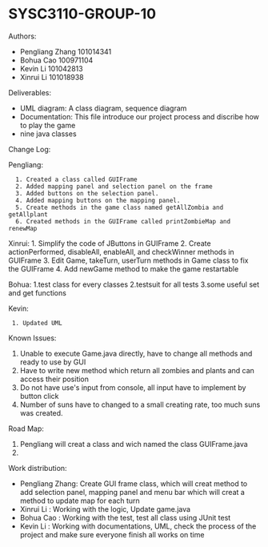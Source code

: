 # SYSC3110-GROUP-10
Authors:
  * Pengliang Zhang 101014341
  * Bohua Cao 100971104
  * Kevin Li 101042813
  * Xinrui Li 101018938
  
  
Deliverables:
  * UML diagram: A class diagram, sequence diagram 
  * Documentation: This file introduce our project process and discribe how to play the game
  * nine java classes


Change Log:

  Pengliang:
  
      1. Created a class called GUIFrame
      2. Added mapping panel and selection panel on the frame
      3. Added buttons on the selection panel.
      4. Added mapping buttons on the mapping panel.
      5. Create methods in the game class named getAllZombia and getAllplant
      6. Created methods in the GUIFrame called printZombieMap and renewMap

  Xinrui:
      1. Simplify the code of JButtons in GUIFrame
      2. Create actionPerformed, disableAll, enableAll, and checkWinner methods in GUIFrame
      3. Edit Game, takeTurn, userTurn methods in Game class to fix the GUIFrame
      4. Add newGame method to make the game restartable

Bohua:
      1.test class for every classes
      2.testsuit for all tests
      3.some useful set and get functions 

  Kevin:
  
     1. Updated UML

Known Issues:

  1. Unable to execute Game.java directly, have to change all methods and ready to use by GUI
  2. Have to write new method which return all zombies and plants and can access their position
  3. Do not have use's input from console, all input have to implement by button click
  4. Number of suns have to changed to a small creating rate, too much suns was created.


Road Map:

  1. Pengliang will creat a class and wich named the class GUIFrame.java
  2. 


Work distribution: 

  * Pengliang Zhang: Create GUI frame class, which will creat method to add selection panel, mapping panel and menu bar which will creat a method to update map for each turn
  * Xinrui Li      : Working with the logic, Update game.java
  * Bohua Cao      : Working with the test, test all class using JUnit test
  * Kevin Li       : Working with documentations, UML, check the process of the project and make sure everyone finish all works on time
                   
 
